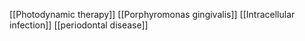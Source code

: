 [[Photodynamic therapy]]
[[Porphyromonas gingivalis]]
[[Intracellular infection]]
[[periodontal disease]]
